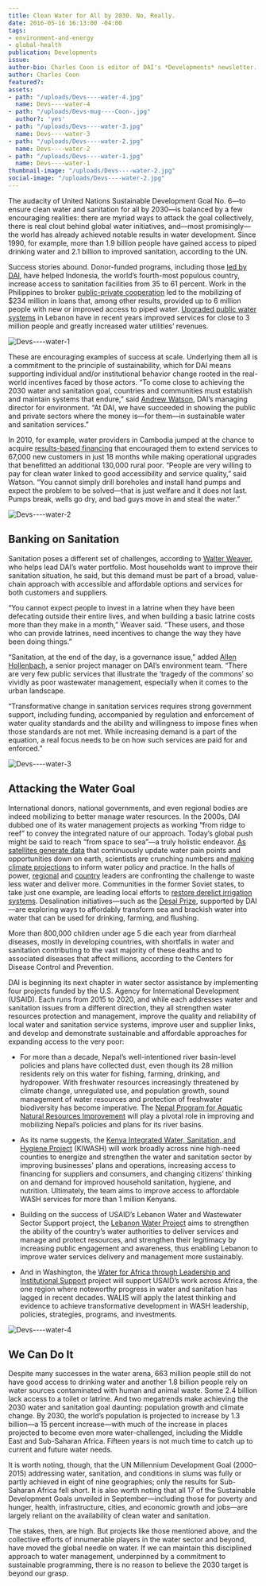 ```yaml
---
title: Clean Water for All by 2030. No, Really.
date: 2016-05-16 16:13:00 -04:00
tags:
- environment-and-energy
- global-health
publication: Developments
issue: 
author-bio: Charles Coon is editor of DAI's *Developments* newsletter.
author: Charles Coon
featured?: 
assets:
- path: "/uploads/Devs----water-4.jpg"
  name: Devs----water-4
- path: "/uploads/Devs-mug----Coon-.jpg"
  author?: 'yes'
- path: "/uploads/Devs----water-3.jpg"
  name: Devs----water-3
- path: "/uploads/Devs----water-2.jpg"
  name: Devs----water-2
- path: "/uploads/Devs----water-1.jpg"
  name: Devs----water-1
thumbnail-image: "/uploads/Devs----water-2.jpg"
social-image: "/uploads/Devs----water-2.jpg"
---
```


The audacity of United Nations Sustainable Development Goal No. 6—to ensure clean water and sanitation for all by 2030—is balanced by a few encouraging realities: there are myriad ways to attack the goal collectively, there is real clout behind global water initiatives, and—most promisingly—the world has already achieved notable results in water development. Since 1990, for example, more than 1.9 billion people have gained access to piped drinking water and 2.1 billion to improved sanitation, according to the UN.




Success stories abound. Donor-funded programs, including those [led by DAI](http://dai.com/our-work/projects/indonesia%E2%80%94urban-water-sanitation-and-hygiene-iuwash-iuwash-plus), have helped Indonesia, the world’s fourth-most populous country, increase access to sanitation facilities from 35 to 61 percent. Work in the Philippines to broker [public-private cooperation](http://dai.com/our-work/projects/philippines%E2%80%94water-revolving-fund-support-program-pwrf) led to the mobilizing of $234 million in loans that, among other results, provided up to 6 million people with new or improved access to piped water. [Upgraded public water systems](http://dai.com/our-work/projects/lebanon-water-project-lwp) in Lebanon have in recent years improved services for close to 3 million people and greatly increased water utilities’ revenues.

![Devs----water-1](/uploads/Devs----water-1.jpg "Morocco registers an annual water deficit of about 2 billion cubic meters; if current population growth is maintained and water-use practices remain unchanged, the deficit is expected to reach 5 billion cubic meters by 2030. The Morocco Economic Competitiveness program helped local authorities design irrigated agriculture initiatives using treated wastewater.")

These are encouraging examples of success at scale. Underlying them all is a commitment to the principle of sustainability, which for DAI means supporting individual and/or institutional behavior change rooted in the real-world incentives faced by those actors. “To come close to achieving the 2030 water and sanitation goal, countries and communities must establish and maintain systems that endure,” said [Andrew Watson](https://www.dai.com/who-we-are/our-team/andrew-watson), DAI’s managing director for environment. “At DAI, we have succeeded in showing the public and private sectors where the money is—for them—in sustainable water and sanitation services.”

In 2010, for example, water providers in Cambodia jumped at the chance to acquire [results-based financing](http://dai.com/stories/results-based-financing-action-getting-clean-drinking-water-rural-cambodia) that encouraged them to extend services to 67,000 new customers in just 18 months while making operational upgrades that benefitted an additional 130,000 rural poor. “People are very willing to pay for clean water linked to good accessibility and service quality,” said Watson. “You cannot simply drill boreholes and install hand pumps and expect the problem to be solved—that is just welfare and it does not last. Pumps break, wells go dry, and bad guys move in and steal the water.”

![Devs----water-2](/uploads/Devs----water-2.jpg "Under the Urban Gardens Program for HIV-Affected Women and Children in Ethiopia, more than 400 groups and school-based gardens have given 35,000 households access to training and technologies (such as drip kits) in urban gardening.") 

## Banking on Sanitation

Sanitation poses a different set of challenges, according to [Walter Weaver](http://dai.com/who-we-are/our-team/walter-weaver), who helps lead DAI’s water portfolio. Most households want to improve their sanitation situation, he said, but this demand must be part of a broad, value-chain approach with accessible and affordable options and services for both customers and suppliers.

“You cannot expect people to invest in a latrine when they have been defecating outside their entire lives, and when building a basic latrine costs more than they make in a month,” Weaver said. “These users, and those who can provide latrines, need incentives to change the way they have been doing things.”

“Sanitation, at the end of the day, is a governance issue,” added [Allen Hollenbach](http://dai.com/who-we-are/our-team/allen-hollenbach), a senior project manager on DAI’s environment team. “There are very few public services that illustrate the ‘tragedy of the commons’ so vividly as poor wastewater management, especially when it comes to the urban landscape. 

“Transformative change in sanitation services requires strong government support, including funding, accompanied by regulation and enforcement of water quality standards and the ability and willingness to impose fines when those standards are not met. While increasing demand is a part of the equation, a real focus needs to be on how such services are paid for and enforced.”

![Devs----water-3](/uploads/Devs----water-3.jpg "More than 1.1 million people have obtained access to safe water supplies during the Indonesia Urban Water, Sanitation and Hygiene program.") 

## Attacking the Water Goal

International donors, national governments, and even regional bodies are indeed mobilizing to better manage water resources. In the 2000s, DAI dubbed one of its water management projects as working “from ridge to reef” to convey the integrated nature of our approach. Today’s global push might be said to reach “from space to sea”—a truly holistic endeavor. [As satellites generate data](http://dai.com/our-work/projects/worldwide%E2%80%94servir-program-demand-activity) that continuously update water pain points and opportunities down on earth, scientists are crunching numbers and [making climate projections](http://mekongarcc.net/sites/default/files/mekong_arcc_climate_study_main_report-press_for_web.pdf) to inform water policy and practice. In the halls of power, [regional](http://dai.com/our-work/projects/middle-east-and-north-africa%E2%80%94further-advancing-blue-revolution-initiative-fabri) and [country](http://dai.com/stories/water-efficiency-project-jordan-wins-global-distinction-award) leaders are confronting the challenge to waste less water and deliver more. Communities in the former Soviet states, to take just one example, are leading local efforts to [restore derelict irrigation systems](http://dai-global-developments.com/articles/uniting-tajikistans-farmers-to-fix-broken-irrigation-systems/). Desalination initiatives—such as the [Desal Prize](https://www.usaid.gov/news-information/press-releases/apr-22-2015-securing-water-food-grand-challenge-development-announces-winners), supported by DAI—are exploring ways to affordably transform sea and brackish water into water that can be used for drinking, farming, and flushing.

<aside><p>More than 800,000 children under age 5 die each year from diarrheal diseases, mostly in developing countries, with shortfalls in water and sanitation contributing to the vast majority of these deaths and to associated diseases that affect millions, according to the Centers for Disease Control and Prevention.</p></aside>

DAI is beginning its next chapter in water sector assistance by implementing four projects funded by the U.S. Agency for International Development (USAID). Each runs from 2015 to 2020, and while each addresses water and sanitation issues from a different direction, they all strengthen water resources protection and management, improve the quality and reliability of local water and sanitation service systems, improve user and supplier links, and develop and demonstrate sustainable and affordable approaches for expanding access to the very poor:

* For more than a decade, Nepal’s well-intentioned river basin-level policies and plans have collected dust, even though its 28 million residents rely on this water for fishing, farming, drinking, and hydropower. With freshwater resources increasingly threatened by climate change, unregulated use, and population growth, sound management of water resources and protection of freshwater biodiversity has become imperative. The [Nepal Program for Aquatic Natural Resources Improvement](http://dai.com/our-work/projects/nepal%E2%80%94program-aquatic-natural-resources-improvement-pani) will play a pivotal role in improving and mobilizing Nepal’s policies and plans for its river basins.

* As its name suggests, the [Kenya Integrated Water, Sanitation, and Hygiene Project](http://dai.com/our-work/projects/kenya%E2%80%94integrated-water-sanitation-and-hygiene-project-kiwash) (KIWASH) will work broadly across nine high-need counties to energize and strengthen the water and sanitation sector by improving businesses' plans and operations, increasing access to financing for suppliers and consumers, and changing citizens’ thinking on and demand for improved household sanitation, hygiene, and nutrition. Ultimately, the team aims to improve access to affordable WASH services for more than 1 million Kenyans.

* Building on the success of USAID’s Lebanon Water and Wastewater Sector Support project, the [Lebanon Water Project](http://dai.com/our-work/projects/lebanon-water-project-lwp) aims to strengthen the ability of the country’s water authorities to deliver services and manage and protect resources, and strengthen their legitimacy by increasing public engagement and awareness, thus enabling Lebanon to improve water services delivery and management more sustainably.

* And in Washington, the [Water for Africa through Leadership and Institutional Support](http://dai.com/our-work/projects/worldwide%E2%80%94water-africa-through-leadership-and-institutional-support-walis) project will support USAID’s work across Africa, the one region where noteworthy progress in water and sanitation has lagged in recent decades. WALIS will apply the latest thinking and evidence to achieve transformative development in WASH leadership, policies, strategies, programs, and investments.

![Devs----water-4](/uploads/Devs----water-4.jpg "Villagers in Daku, Fiji, have built a dike around their community in an effort to reduce the impacts of climate change that have translated into higher tides and increasingly severe weather events.") 

## We Can Do It

Despite many successes in the water arena, 663 million people still do not have good access to drinking water and another 1.8 billion people rely on water sources contaminated with human and animal waste. Some 2.4 billion lack access to a toilet or latrine. And two megatrends make achieving the 2030 water and sanitation goal daunting: population growth and climate change. By 2030, the world’s population is projected to increase by 1.3 billion—a 15 percent increase—with much of the increase in places projected to become even more water-challenged, including the Middle East and Sub-Saharan Africa. Fifteen years is not much time to catch up to current and future water needs.

It is worth noting, though, that the UN Millennium Development Goal (2000–2015) addressing water, sanitation, and conditions in slums was fully or partly achieved in eight of nine geographies; only the results for Sub-Saharan Africa fell short. It is also worth noting that all 17 of the Sustainable Development Goals unveiled in September—including those for poverty and hunger, health, infrastructure, cities, and economic growth and jobs—are largely reliant on the availability of clean water and sanitation. 

The stakes, then, are high. But projects like those mentioned above, and the collective efforts of innumerable players in the water sector and beyond, have moved the global needle on water. If we can maintain this disciplined approach to water management, underpinned by a commitment to sustainable programming, there is no reason to believe the 2030 target is beyond our grasp.
